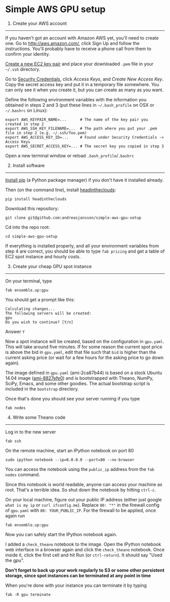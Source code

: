 Simple AWS GPU setup
====================

1. Create your AWS account
--------------------------

If you haven't got an account with Amazon AWS yet, you'll need to create one. Go to http://aws.amazon.com/, click Sign Up and follow the instructions. You'll probably have to receive a phone call from them to confirm your identity.

[Create a new EC2 key pair](https://console.aws.amazon.com/ec2/v2/home?region=us-east-1#KeyPairs:) and place your downloaded `.pem` file in your `~/.ssh` directory.

Go to [Security Credentials](https://console.aws.amazon.com/iam/home?#security_credential), click *Access Keys*, and *Create New Access Key*. Copy the secret access key and put it in a temporary file somewhere. You can only see it when you create it, but you can create as many as you want.

Define the following environment variables with the information you obtained in steps 2 and 3 (put these lines in `~/.bash_profile` on OSX or `~/.bashrc` on Linux):

    export AWS_KEYPAIR_NAME=...      # The name of the key pair you created in step 2
    export AWS_SSH_KEY_FILENAME=...  # The path where you put your .pem file in step 2 (e.g. ~/.ssh/foo.pem)
    export AWS_ACCESS_KEY_ID=...     # Found under Security Credentials -> Access Keys
    export AWS_SECRET_ACCESS_KEY=... # The secret key you copied in step 3

Open a new terminal window or reload `.bash_profile`/`.bashrc`

2. Install software
-------------------

[Install pip](http://pip.readthedocs.org/en/latest/installing.html) (a Python package manager) if you don't have it installed already.

Then (on the command line), install [headintheclouds](http://headintheclouds.readthedocs.org):

    pip install headintheclouds

Download this repository:

    git clone git@github.com:andreasjansson/simple-aws-gpu-setup

Cd into the repo root:

    cd simple-aws-gpu-setup

If everything is installed properly, and all your environment variables from step 4 are correct, you should be able to type `fab pricing` and get a table of EC2 spot instance and hourly costs.

3. Create your cheap GPU spot instance
--------------------------------------

On your terminal, type

    fab ensemble.up:gpu

You should get a prompt like this:

    Calculating changes...
    The following servers will be created:
    gpu
    Do you wish to continue? [Y/n]

Answer `Y`

Now a spot instance will be created, based on the configuration in `gpu.yaml`. This will take around five minutes. If for some reason the current spot price is above the bid in `gpu.yaml`, edit that file such that `bid` is higher than the current asking price (or wait for a few hours for the asking price to go down again).

The image defined in `gpu.yaml` (ami-2ca87b44) is based on a stock Ubuntu 14.04 image ([ami-8827efe0](http://thecloudmarket.com/image/ami-8827efe0--ubuntu-images-hvm-ssd-ubuntu-trusty-14-04-amd64-server-20140724)) and is bootstrapped with Theano, NumPy, SciPy, Emacs, and some other goodies. The actual bootstrap script is included in the `bootstrap` directory.

Once that's done you should see your server running if you type

    fab nodes

4. Write some Theano code
-------------------------

Log in to the new server

    fab ssh

On the remote machine, start an IPython notebook on port 80

    sudo ipython notebook --ip=0.0.0.0 --port=80 --no-browser

You can access the notebook using the `public_ip` address from the `fab nodes` command.

Since this notebook is world readable, anyone can access your machine as root. That's a terrible idea. So shut down the notebook by hitting `ctrl-c`.

On your local machine, figure out your public IP address (either just google `what is my ip` or `curl ifconfig.me`). Replace `80: "*"` in the firewall config of `gpu.yaml` with `80: YOUR_PUBLIC_IP`. For the firewall to be applied, once again run

    fab ensemble.up:gpu

Now you can safely start the IPython notebook again.

I added a `check_theano` notebook to the image. Open the IPython notebook web interface in a browser again and click the `check_theano` notebook. Once inside it, click the first cell and hit Run (or `ctrl-return`). It should say "Used the gpu".

**Don't forget to back up your work regularly to S3 or some other persistent storage, since spot instances can be terminated at any point in time**

When you're done with your instance you can terminate it by typing

    fab -R gpu terminate

